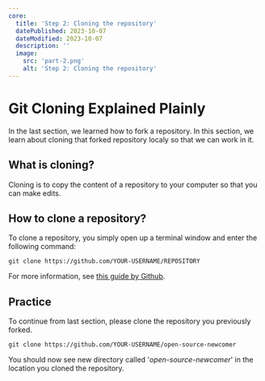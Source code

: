 ```yaml
---
core:
  title: 'Step 2: Cloning the repository'
  datePublished: 2023-10-07
  dateModified: 2023-10-07
  description: ''
  image:
    src: 'part-2.png'
    alt: 'Step 2: Cloning the repository'
---
```


# Git Cloning Explained Plainly

In the last section, we learned how to fork a repository. In this section, we
learn about cloning that forked repository localy so that we can work in it.

## What is cloning?

Cloning is to copy the content of a repository to your computer so that you can
make edits.

## How to clone a repository?

To clone a repository, you simply open up a terminal window and enter the
following command:

```
git clone https://github.com/YOUR-USERNAME/REPOSITORY
```

For more information, see
[this guide by Github](https://docs.github.com/en/repositories/creating-and-managing-repositories/cloning-a-repository).

## Practice

To continue from last section, please clone the repository you previously
forked.

```
git clone https://github.com/YOUR-USERNAME/open-source-newcomer
```

You should now see new directory called '_open-source-newcomer_' in the location
you cloned the repository.
